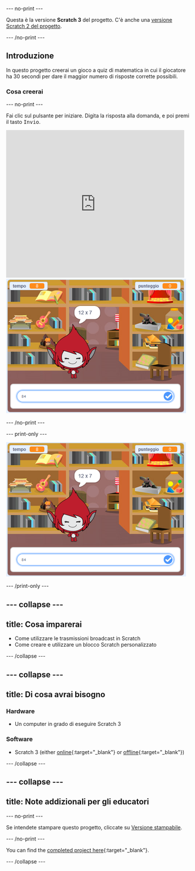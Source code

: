 \--- no-print \---

Questa è la versione **Scratch 3** del progetto. C'è anche una [versione Scratch 2 del progetto](https://projects.raspberrypi.org/en/projects/brain-game-scratch2).

\--- /no-print \---

## Introduzione

In questo progetto creerai un gioco a quiz di matematica in cui il giocatore ha 30 secondi per dare il maggior numero di risposte corrette possibili.

### Cosa creerai

\--- no-print \---

Fai clic sul pulsante per iniziare. Digita la risposta alla domanda, e poi premi il tasto <kbd>Invio</kbd>.

<div class="scratch-preview">
  <iframe allowtransparency="true" width="485" height="402" src="https://scratch.mit.edu/projects/embed/250234955/?autostart=false" frameborder="0" scrolling="no"></iframe>
  <img src="images/brain-final.png">
</div>

\--- /no-print \---

\--- print-only \---

![Giochi di Mente](images/brain-final.png)

\--- /print-only \---

## \--- collapse \---

## title: Cosa imparerai

+ Come utilizzare le trasmissioni broadcast in Scratch
+ Come creare e utilizzare un blocco Scratch personalizzato

\--- /collapse \---

## \--- collapse \---

## title: Di cosa avrai bisogno

### Hardware

+ Un computer in grado di eseguire Scratch 3

### Software

+ Scratch 3 (either [online](https://rpf.io/scratchon){:target="_blank"} or [offline](https://rpf.io/scratchoff){:target="_blank"})

\--- /collapse \---

## \--- collapse \---

## title: Note addizionali per gli educatori

\--- no-print \---

Se intendete stampare questo progetto, cliccate su [Versione stampabile](https://projects.raspberrypi.org/en/projects/brain-game/print).

\--- /no-print \---

You can find the [completed project here](https://rpf.io/p/en/brain-game-get){:target="_blank"}.

\--- /collapse \---